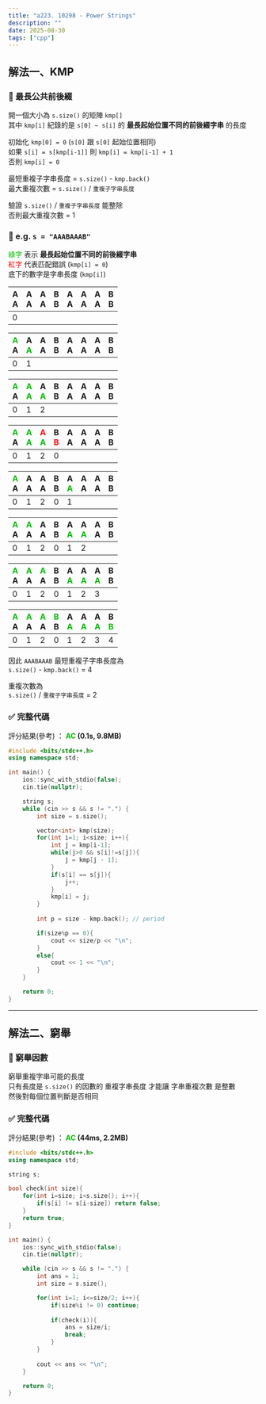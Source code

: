 ```yaml
---
title: "a223. 10298 - Power Strings"
description: ""
date: 2025-08-30
tags: ["cpp"]
---
```


## 解法一、KMP

### 🔹 最長公共前後綴

開一個大小為 `s.size()` 的矩陣 `kmp[]`<br>
其中 `kmp[i]` 紀錄的是 `s[0] ~ s[i]` 的 **最長起始位置不同的前後綴字串** 的長度

初始化 `kmp[0] = 0` (`s[0]` 跟 `s[0]` 起始位置相同)<br>
如果 `s[i] = s[kmp[i-1]]` 則 `kmp[i] = kmp[i-1] + 1`<br>
否則 `kmp[i] = 0`

最短重複子字串長度 = `s.size()` - `kmp.back()`<br>
最大重複次數 = `s.size()` / `重複子字串長度`

驗證 `s.size()` / `重複子字串長度` 能整除<br>
否則最大重複次數 = 1

### 🔸 e.g. `s = "AAABAAAB"`

<font color="#00bb00">綠字</font> 表示 **最長起始位置不同的前後綴字串**<br>
<font color="#ff0000">紅字</font> 代表匹配錯誤 (`kmp[i] = 0`)<br>
底下的數字是字串長度 (`kmp[i]`)

| A<br>A | A<br>A | A<br>A | B<br>B | A<br>A | A<br>A | A<br>A | B<br>B |
|---|---|---|---|---|---|---|---|
| 0 |   |   |   |   |   |   |   |

| <font color="#00bb00">A</font><br>A | A<br><font color="#00bb00">A</font> | A<br>A | B<br>B | A<br>A | A<br>A | A<br>A | B<br>B |
|---|---|---|---|---|---|---|---|
| 0 | 1 |   |   |   |   |   |   |

| <font color="#00bb00">A</font><br>A | <font color="#00bb00">A</font><br><font color="#00bb00">A</font> | A<br><font color="#00bb00">A</font> | B<br>B | A<br>A | A<br>A | A<br>A | B<br>B |
|---|---|---|---|---|---|---|---|
| 0 | 1 | 2 |   |   |   |   |   |

| <font color="#00bb00">A</font><br>A | <font color="#00bb00">A</font><br><font color="#00bb00">A</font> | <font color="#ff0000">A</font><br><font color="#00bb00">A</font> | B<br><font color="#ff0000">B</font> | A<br>A | A<br>A | A<br>A | B<br>B |
|---|---|---|---|---|---|---|---|
| 0 | 1 | 2 | 0 |   |   |   |   |

| <font color="#00bb00">A</font><br>A | A<br>A | A<br>A | B<br>B | A<br><font color="#00bb00">A</font> | A<br>A | A<br>A | B<br>B |
|---|---|---|---|---|---|---|---|
| 0 | 1 | 2 | 0 | 1 |   |   |   |

| <font color="#00bb00">A</font><br>A | <font color="#00bb00">A</font><br>A | A<br>A | B<br>B | A<br><font color="#00bb00">A</font> | A<br><font color="#00bb00">A</font> | A<br>A | B<br>B |
|---|---|---|---|---|---|---|---|
| 0 | 1 | 2 | 0 | 1 | 2 |   |   |

| <font color="#00bb00">A</font><br>A | <font color="#00bb00">A</font><br>A | <font color="#00bb00">A</font><br>A | B<br>B | A<br><font color="#00bb00">A</font> | A<br><font color="#00bb00">A</font> | A<br><font color="#00bb00">A</font> | B<br>B |
|---|---|---|---|---|---|---|---|
| 0 | 1 | 2 | 0 | 1 | 2 | 3 |   |

| <font color="#00bb00">A</font><br>A | <font color="#00bb00">A</font><br>A | <font color="#00bb00">A</font><br>A | <font color="#00bb00">B</font><br>B | A<br><font color="#00bb00">A</font> | A<br><font color="#00bb00">A</font> | A<br><font color="#00bb00">A</font> | B<br><font color="#00bb00">B</font> |
|---|---|---|---|---|---|---|---|
| 0 | 1 | 2 | 0 | 1 | 2 | 3 | 4 |

因此 `AAABAAAB` 最短重複子字串長度為<br>
`s.size()` - `kmp.back()` = 4

重複次數為<br>
`s.size()` / `重複子字串長度` = 2

### ✅ 完整代碼

評分結果(參考) ： **<font color="#00bb00">AC</font> (0.1s, 9.8MB)**

```cpp
#include <bits/stdc++.h>
using namespace std;

int main() {
    ios::sync_with_stdio(false);
    cin.tie(nullptr);

    string s;
    while (cin >> s && s != ".") {
        int size = s.size();

        vector<int> kmp(size);
        for(int i=1; i<size; i++){
            int j = kmp[i-1];
            while(j>0 && s[i]!=s[j]){
                j = kmp[j - 1];
            }
            if(s[i] == s[j]){
                j++;
            }
            kmp[i] = j;
        }
    
        int p = size - kmp.back(); // period

        if(size%p == 0){
            cout << size/p << "\n";
        }
        else{
            cout << 1 << "\n";
        }
    }

    return 0;
}
```

***

## 解法二、窮舉

### 🔹 窮舉因數

窮舉重複字串可能的長度<br>
只有長度是 `s.size()` 的因數的 重複字串長度 才能讓 字串重複次數 是整數<br>
然後對每個位置判斷是否相同

### ✅ 完整代碼

評分結果(參考) ： **<font color="#00bb00">AC</font> (44ms, 2.2MB)**

```cpp
#include <bits/stdc++.h>
using namespace std;

string s;

bool check(int size){
    for(int i=size; i<s.size(); i++){
        if(s[i] != s[i-size]) return false;
    }
    return true;
}

int main() {
    ios::sync_with_stdio(false);
    cin.tie(nullptr);

    while (cin >> s && s != ".") {
        int ans = 1;
        int size = s.size();

        for(int i=1; i<=size/2; i++){
            if(size%i != 0) continue;
            
            if(check(i)){
                ans = size/i;
                break;
            }
        }
    
        cout << ans << "\n";
    }

    return 0;
}
```
